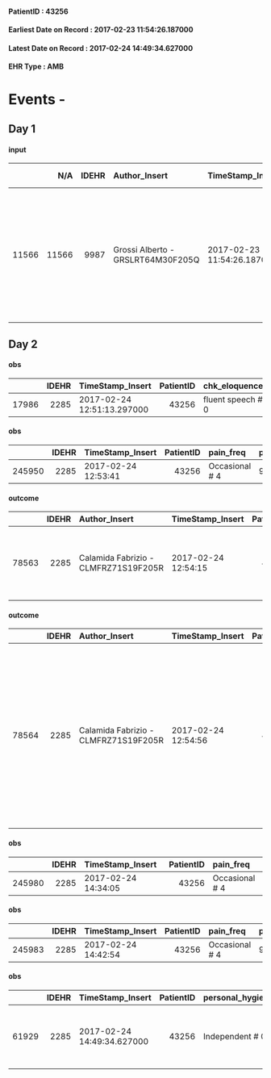 
#### PatientID : 43256
#### Earliest Date on Record : 2017-02-23 11:54:26.187000
#### Latest Date on Record : 2017-02-24 14:49:34.627000
#### EHR Type : AMB

# Events - 

## Day 1

#### input
|       |    N/A |   IDEHR | Author_Insert                     | TimeStamp_Insert           | EHRType   |   PatientID |   IDDigitalSignDocument | persone_vicine   |   Unnamed: 0_x.1 |   IDANAMNESI_SOCIALE | Patient   | Paziente_T   |   Non_Rilevabile_x.1 | Note_Non_Rilevabile_x.1   | Note_I                                                                        | chk_contr_sintomi   | opt_paziente_a   | opt_adeguatezza   | opt_paziente_solo   | opt_presente_assente   | opt_risorse_ec   | ds_note_prio                                                                                                                                                               | opt_paziente_ad   | opt_caregiver_ad   | Needs     |
|------:|-------:|--------:|:----------------------------------|:---------------------------|:----------|------------:|------------------------:|:-----------------|-----------------:|---------------------:|:----------|:-------------|---------------------:|:--------------------------|:------------------------------------------------------------------------------|:--------------------|:-----------------|:------------------|:--------------------|:-----------------------|:-----------------|:---------------------------------------------------------------------------------------------------------------------------------------------------------------------------|:------------------|:-------------------|:----------|
| 11566 |  11566 |    9987 | Grossi Alberto - GRSLRT64M30F205Q | 2017-02-23 11:54:26.187000 | AMB       |       43256 |                  661640 | N/A              |             5339 |                 3450 | Si#1      | Parziale#2   |                    0 | NR                        | iL PAZIENTE √® INFORMATO DELLA DIAGNOSI MA SEMBRA NON AVER CHIARA LA PROGNOSI | controllo sintomi#0 | Congruenti#1     | No#0              | Si#1                | Assente#0              | Non adeguate#0   | il paziente √® solo, segnalati alcuni amici che lo vanno a trovare in ospedale, da valutare il suo livello di consapevolezza e l'eventuale desiderio di tornare in Romania | Totale#2          | Totale#2           | Clinici#0 |


## Day 2

#### obs
|       |   IDEHR | TimeStamp_Insert           |   PatientID | chk_eloquence     | asthenia   | dyspnoea   | body_temp    | agitation_behavior_freq   | mood                | cognitive_state   |
|------:|--------:|:---------------------------|------------:|:------------------|:-----------|:-----------|:-------------|:--------------------------|:--------------------|:------------------|
| 17986 |    2285 | 2017-02-24 12:51:13.297000 |       43256 | fluent speech # 0 | Mild # 1   | No # 0     | Apyrexia # 0 | quiet # 0                 | demoralization # 03 | Polished # 2      |

#### obs
|        |   IDEHR | TimeStamp_Insert    |   PatientID | pain_freq      | pain_relief   |
|-------:|--------:|:--------------------|------------:|:---------------|:--------------|
| 245950 |    2285 | 2017-02-24 12:53:41 |       43256 | Occasional # 4 | 90% # 9       |

#### outcome
|       |   IDEHR | Author_Insert                        | TimeStamp_Insert    |   PatientID |   IDDigitalSignDocument |   IDPAI_VIDAS | opt_problem                                                                |   opt_problem_num | opt_obiettivo                                                   |   opt_obiettivo_num | opt_stato_problema   |   opt_stato_problema_num | opt_interventi                                                       |   opt_interventi_num |
|------:|--------:|:-------------------------------------|:--------------------|------------:|------------------------:|--------------:|:---------------------------------------------------------------------------|------------------:|:----------------------------------------------------------------|--------------------:|:---------------------|-------------------------:|:---------------------------------------------------------------------|---------------------:|
| 78563 |    2285 | Calamida Fabrizio - CLMFRZ71S19F205R | 2017-02-24 12:54:15 |       43256 |                  663315 |         80775 | Alteration of comfort associated with chronic pain and / or acute # 29 = 0 |                 2 | The patient riferir√ † ¬ † a satisfactory pain control # 56 = 0 |                   1 | Open Problem # 1     |                        1 | Counseling - Sharing with the patient the therapeutic path # 444 = 0 |                    4 |

#### outcome
|       |   IDEHR | Author_Insert                        | TimeStamp_Insert    |   PatientID |   IDDigitalSignDocument |   IDPAI_VIDAS | opt_problem                                                      |   opt_problem_num | opt_obiettivo                                                    |   opt_obiettivo_num | opt_stato_problema   |   opt_stato_problema_num | opt_interventi                                                                                                                                                                                                                            |   opt_interventi_num |
|------:|--------:|:-------------------------------------|:--------------------|------------:|------------------------:|--------------:|:-----------------------------------------------------------------|------------------:|:-----------------------------------------------------------------|--------------------:|:---------------------|-------------------------:|:------------------------------------------------------------------------------------------------------------------------------------------------------------------------------------------------------------------------------------------|---------------------:|
| 78564 |    2285 | Calamida Fabrizio - CLMFRZ71S19F205R | 2017-02-24 12:54:56 |       43256 |                  663316 |         80776 | Impaired mobility † ¬ / limitation of physical movement # 27 = 0 |                 1 | The patient riferir√ † ¬ † a reduction in edema declive # 50 = 0 |                   4 | Open Problem # 1     |                        1 | Implementation of the IAP - Therapeutic adjustment # 374 = 0; Implementation of the IAP - Administer the drugs correctly as prescribed # 375 = 0; Implementation of the IAP - Evaluate the effectiveness of drug administration # 376 = 0 |                    4 |

#### obs
|        |   IDEHR | TimeStamp_Insert    |   PatientID | pain_freq      |
|-------:|--------:|:--------------------|------------:|:---------------|
| 245980 |    2285 | 2017-02-24 14:34:05 |       43256 | Occasional # 4 |

#### obs
|        |   IDEHR | TimeStamp_Insert    |   PatientID | pain_freq      | pain_relief   |
|-------:|--------:|:--------------------|------------:|:---------------|:--------------|
| 245983 |    2285 | 2017-02-24 14:42:54 |       43256 | Occasional # 4 | 90% # 9       |

#### obs
|       |   IDEHR | TimeStamp_Insert           |   PatientID | personal_hygiene   | urine_elimination   | mobility        | active_diuresis     | asthenia   | motor_performance                                                                           | diet     | cognitive_state   | feces_elimination   | consumption_help   |
|------:|--------:|:---------------------------|------------:|:-------------------|:--------------------|:----------------|:--------------------|:-----------|:--------------------------------------------------------------------------------------------|:---------|:------------------|:--------------------|:-------------------|
| 61929 |    2285 | 2017-02-24 14:49:34.627000 |       43256 | Independent # 0    | Independent # 0     | Independent # 0 | active diuresis # 0 | light # 0  | 50% - Patient requiring frequent medical care and pu√≤ pi√π stay up for 50% of the day # 05 | Free # 0 | Polished # 2      | Independent # 0     | Independent # 0    |


